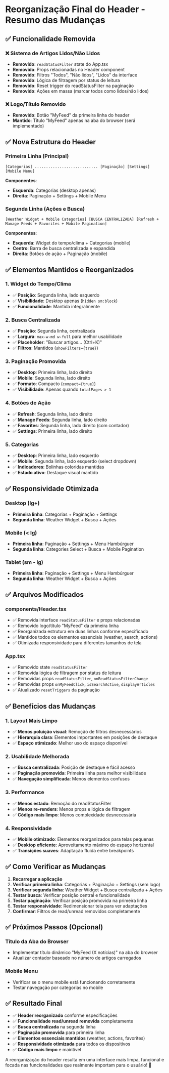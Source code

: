 # Reorganização Final do Header - Resumo das Mudanças

## ✅ Funcionalidade Removida

### ❌ **Sistema de Artigos Lidos/Não Lidos**
- **Removido**: `readStatusFilter` state do App.tsx
- **Removido**: Props relacionadas no Header component
- **Removido**: Filtros "Todos", "Não lidos", "Lidos" da interface
- **Removido**: Lógica de filtragem por status de leitura
- **Removido**: Reset trigger do readStatusFilter na paginação
- **Removido**: Ações em massa (marcar todos como lidos/não lidos)

### ❌ **Logo/Título Removido**
- **Removido**: Botão "MyFeed" da primeira linha do header
- **Mantido**: Título "MyFeed" apenas na aba do browser (será implementado)

## ✅ Nova Estrutura do Header

### **Primeira Linha (Principal)**
```
[Categorias] ............................ [Paginação] [Settings] [Mobile Menu]
```

**Componentes**:
- **Esquerda**: Categorias (desktop apenas)
- **Direita**: Paginação + Settings + Mobile Menu

### **Segunda Linha (Ações e Busca)**
```
[Weather Widget + Mobile Categories] [BUSCA CENTRALIZADA] [Refresh + Manage Feeds + Favorites + Mobile Pagination]
```

**Componentes**:
- **Esquerda**: Widget do tempo/clima + Categorias (mobile)
- **Centro**: Barra de busca centralizada e expandida
- **Direita**: Botões de ação + Paginação (mobile)

## ✅ Elementos Mantidos e Reorganizados

### **1. Widget do Tempo/Clima**
- ✅ **Posição**: Segunda linha, lado esquerdo
- ✅ **Visibilidade**: Desktop apenas (`hidden sm:block`)
- ✅ **Funcionalidade**: Mantida integralmente

### **2. Busca Centralizada**
- ✅ **Posição**: Segunda linha, centralizada
- ✅ **Largura**: `max-w-md w-full` para melhor usabilidade
- ✅ **Placeholder**: "Buscar artigos... (Ctrl+K)"
- ✅ **Filtros**: Mantidos (`showFilters={true}`)

### **3. Paginação Promovida**
- ✅ **Desktop**: Primeira linha, lado direito
- ✅ **Mobile**: Segunda linha, lado direito
- ✅ **Formato**: Compacto (`compact={true}`)
- ✅ **Visibilidade**: Apenas quando `totalPages > 1`

### **4. Botões de Ação**
- ✅ **Refresh**: Segunda linha, lado direito
- ✅ **Manage Feeds**: Segunda linha, lado direito
- ✅ **Favorites**: Segunda linha, lado direito (com contador)
- ✅ **Settings**: Primeira linha, lado direito

### **5. Categorias**
- ✅ **Desktop**: Primeira linha, lado esquerdo
- ✅ **Mobile**: Segunda linha, lado esquerdo (select dropdown)
- ✅ **Indicadores**: Bolinhas coloridas mantidas
- ✅ **Estado ativo**: Destaque visual mantido

## ✅ Responsividade Otimizada

### **Desktop (lg+)**
- **Primeira linha**: Categorias + Paginação + Settings
- **Segunda linha**: Weather Widget + Busca + Ações

### **Mobile (< lg)**
- **Primeira linha**: Paginação + Settings + Menu Hambúrguer
- **Segunda linha**: Categories Select + Busca + Mobile Pagination

### **Tablet (sm - lg)**
- **Primeira linha**: Paginação + Settings + Menu Hambúrguer
- **Segunda linha**: Weather Widget + Busca + Ações

## ✅ Arquivos Modificados

### **components/Header.tsx**
- ✅ Removida interface `readStatusFilter` e props relacionadas
- ✅ Removido logo/título "MyFeed" da primeira linha
- ✅ Reorganizada estrutura em duas linhas conforme especificado
- ✅ Mantidos todos os elementos essenciais (weather, search, actions)
- ✅ Otimizada responsividade para diferentes tamanhos de tela

### **App.tsx**
- ✅ Removido state `readStatusFilter`
- ✅ Removida lógica de filtragem por status de leitura
- ✅ Removidas props `readStatusFilter`, `onReadStatusFilterChange`
- ✅ Removidas props `onMyFeedClick`, `isSearchActive`, `displayArticles`
- ✅ Atualizado `resetTriggers` da paginação

## ✅ Benefícios das Mudanças

### **1. Layout Mais Limpo**
- ✅ **Menos poluição visual**: Remoção de filtros desnecessários
- ✅ **Hierarquia clara**: Elementos importantes em posições de destaque
- ✅ **Espaço otimizado**: Melhor uso do espaço disponível

### **2. Usabilidade Melhorada**
- ✅ **Busca centralizada**: Posição de destaque e fácil acesso
- ✅ **Paginação promovida**: Primeira linha para melhor visibilidade
- ✅ **Navegação simplificada**: Menos elementos confusos

### **3. Performance**
- ✅ **Menos estado**: Remoção do readStatusFilter
- ✅ **Menos re-renders**: Menos props e lógica de filtragem
- ✅ **Código mais limpo**: Menos complexidade desnecessária

### **4. Responsividade**
- ✅ **Mobile otimizado**: Elementos reorganizados para telas pequenas
- ✅ **Desktop eficiente**: Aproveitamento máximo do espaço horizontal
- ✅ **Transições suaves**: Adaptação fluida entre breakpoints

## ✅ Como Verificar as Mudanças

1. **Recarregar a aplicação**
2. **Verificar primeira linha**: Categorias + Paginação + Settings (sem logo)
3. **Verificar segunda linha**: Weather Widget + Busca centralizada + Ações
4. **Testar busca**: Verificar posição central e funcionalidade
5. **Testar paginação**: Verificar posição promovida na primeira linha
6. **Testar responsividade**: Redimensionar tela para ver adaptações
7. **Confirmar**: Filtros de read/unread removidos completamente

## ✅ Próximos Passos (Opcional)

### **Título da Aba do Browser**
- Implementar título dinâmico "MyFeed (X notícias)" na aba do browser
- Atualizar contador baseado no número de artigos carregados

### **Mobile Menu**
- Verificar se o menu mobile está funcionando corretamente
- Testar navegação por categorias no mobile

## ✅ Resultado Final

- ✅ **Header reorganizado** conforme especificações
- ✅ **Funcionalidade read/unread removida** completamente
- ✅ **Busca centralizada** na segunda linha
- ✅ **Paginação promovida** para primeira linha
- ✅ **Elementos essenciais mantidos** (weather, actions, favorites)
- ✅ **Responsividade otimizada** para todos os dispositivos
- ✅ **Código mais limpo** e maintível

A reorganização do header resulta em uma interface mais limpa, funcional e focada nas funcionalidades que realmente importam para o usuário! 🎉
